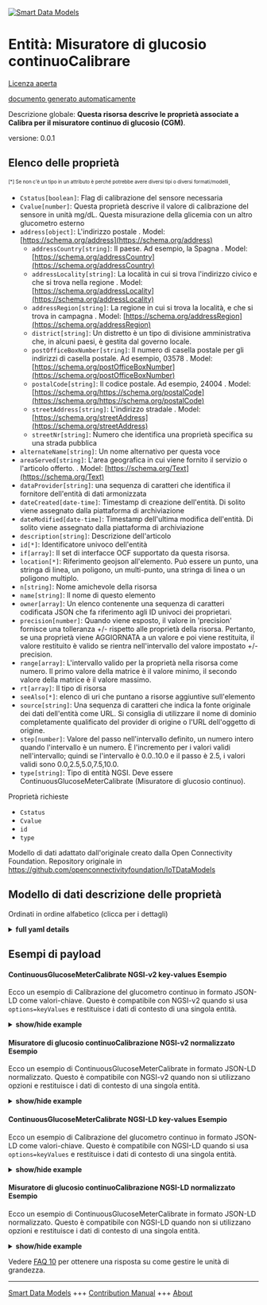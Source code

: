 <!-- 10-Header -->    
[![Smart Data Models](https://smartdatamodels.org/wp-content/uploads/2022/01/SmartDataModels_logo.png "Logo")](https://smartdatamodels.org)    
Entità: Misuratore di glucosio continuoCalibrare    
================================================<!-- /10-Header -->    
<!-- 15-License -->    
[Licenza aperta](https://github.com/smart-data-models//dataModel.OCF/blob/master/ContinuousGlucoseMeterCalibrate/LICENSE.md)    
[documento generato automaticamente](https://docs.google.com/presentation/d/e/2PACX-1vTs-Ng5dIAwkg91oTTUdt8ua7woBXhPnwavZ0FxgR8BsAI_Ek3C5q97Nd94HS8KhP-r_quD4H0fgyt3/pub?start=false&loop=false&delayms=3000#slide=id.gb715ace035_0_60)    
<!-- /15-License -->    
<!-- 20-Description -->    
Descrizione globale: **Questa risorsa descrive le proprietà associate a Calibra per il misuratore continuo di glucosio (CGM)**.    
versione: 0.0.1    
<!-- /20-Description -->    
<!-- 30-PropertiesList -->    
## Elenco delle proprietà    
<sup><sub>[*] Se non c'è un tipo in un attributo è perché potrebbe avere diversi tipi o diversi formati/modelli</sub></sup>.    
- `Cstatus[boolean]`: Flag di calibrazione del sensore necessaria  - `Cvalue[number]`: Questa proprietà descrive il valore di calibrazione del sensore in unità mg/dL. Questa misurazione della glicemia con un altro glucometro esterno  - `address[object]`: L'indirizzo postale  . Model: [https://schema.org/address](https://schema.org/address)	- `addressCountry[string]`: Il paese. Ad esempio, la Spagna  . Model: [https://schema.org/addressCountry](https://schema.org/addressCountry)    
	- `addressLocality[string]`: La località in cui si trova l'indirizzo civico e che si trova nella regione  . Model: [https://schema.org/addressLocality](https://schema.org/addressLocality)    
	- `addressRegion[string]`: La regione in cui si trova la località, e che si trova in campagna  . Model: [https://schema.org/addressRegion](https://schema.org/addressRegion)    
	- `district[string]`: Un distretto è un tipo di divisione amministrativa che, in alcuni paesi, è gestita dal governo locale.      
	- `postOfficeBoxNumber[string]`: Il numero di casella postale per gli indirizzi di casella postale. Ad esempio, 03578  . Model: [https://schema.org/postOfficeBoxNumber](https://schema.org/postOfficeBoxNumber)    
	- `postalCode[string]`: Il codice postale. Ad esempio, 24004  . Model: [https://schema.org/https://schema.org/postalCode](https://schema.org/https://schema.org/postalCode)    
	- `streetAddress[string]`: L'indirizzo stradale  . Model: [https://schema.org/streetAddress](https://schema.org/streetAddress)    
	- `streetNr[string]`: Numero che identifica una proprietà specifica su una strada pubblica      
- `alternateName[string]`: Un nome alternativo per questa voce  - `areaServed[string]`: L'area geografica in cui viene fornito il servizio o l'articolo offerto.  . Model: [https://schema.org/Text](https://schema.org/Text)- `dataProvider[string]`: una sequenza di caratteri che identifica il fornitore dell'entità di dati armonizzata  - `dateCreated[date-time]`: Timestamp di creazione dell'entità. Di solito viene assegnato dalla piattaforma di archiviazione  - `dateModified[date-time]`: Timestamp dell'ultima modifica dell'entità. Di solito viene assegnato dalla piattaforma di archiviazione  - `description[string]`: Descrizione dell'articolo  - `id[*]`: Identificatore univoco dell'entità  - `if[array]`: Il set di interfacce OCF supportato da questa risorsa.  - `location[*]`: Riferimento geojson all'elemento. Può essere un punto, una stringa di linea, un poligono, un multi-punto, una stringa di linea o un poligono multiplo.  - `n[string]`: Nome amichevole della risorsa  - `name[string]`: Il nome di questo elemento  - `owner[array]`: Un elenco contenente una sequenza di caratteri codificata JSON che fa riferimento agli ID univoci dei proprietari.  - `precision[number]`: Quando viene esposto, il valore in 'precision' fornisce una tolleranza +/- rispetto alle proprietà della risorsa. Pertanto, se una proprietà viene AGGIORNATA a un valore e poi viene restituita, il valore restituito è valido se rientra nell'intervallo del valore impostato +/- precision.  - `range[array]`: L'intervallo valido per la proprietà nella risorsa come numero. Il primo valore della matrice è il valore minimo, il secondo valore della matrice è il valore massimo.  - `rt[array]`: Il tipo di risorsa  - `seeAlso[*]`: elenco di uri che puntano a risorse aggiuntive sull'elemento  - `source[string]`: Una sequenza di caratteri che indica la fonte originale dei dati dell'entità come URL. Si consiglia di utilizzare il nome di dominio completamente qualificato del provider di origine o l'URL dell'oggetto di origine.  - `step[number]`: Valore del passo nell'intervallo definito, un numero intero quando l'intervallo è un numero.  È l'incremento per i valori validi nell'intervallo; quindi se l'intervallo è 0.0..10.0 e il passo è 2.5, i valori validi sono 0.0,2.5,5.0,7.5,10.0.  - `type[string]`: Tipo di entità NGSI. Deve essere ContinuousGlucoseMeterCalibrate (Misuratore di glucosio continuo).  <!-- /30-PropertiesList -->    
<!-- 35-RequiredProperties -->    
Proprietà richieste    
- `Cstatus`  - `Cvalue`  - `id`  - `type`  <!-- /35-RequiredProperties -->    
<!-- 40-RequiredProperties -->    
Modello di dati adattato dall'originale creato dalla Open Connectivity Foundation. Repository originale in https://github.com/openconnectivityfoundation/IoTDataModels    
<!-- /40-RequiredProperties -->    
<!-- 50-DataModelHeader -->    
## Modello di dati descrizione delle proprietà    
Ordinati in ordine alfabetico (clicca per i dettagli)    
<!-- /50-DataModelHeader -->    
<!-- 60-ModelYaml -->    
<details><summary><strong>full yaml details</strong></summary>      
```yaml    
ContinuousGlucoseMeterCalibrate:      
  description: This Resource describes the Properties associated with Calibrate for Continuous Glucose Meter (CGM).      
  properties:      
    Cstatus:      
      description: Sensor calibration required flag      
      readOnly: true      
      type: boolean      
      x-ngsi:      
        type: Property      
    Cvalue:      
      description: This Property describes the Sensor Calibration Value in mg/dL units. This blood glucose measurement using other external glucose meter      
      minimum: 0      
      readOnly: false      
      type: number      
      x-ngsi:      
        type: Property      
    address:      
      description: The mailing address      
      properties:      
        addressCountry:      
          description: 'The country. For example, Spain'      
          type: string      
          x-ngsi:      
            model: https://schema.org/addressCountry      
            type: Property      
        addressLocality:      
          description: 'The locality in which the street address is, and which is in the region'      
          type: string      
          x-ngsi:      
            model: https://schema.org/addressLocality      
            type: Property      
        addressRegion:      
          description: 'The region in which the locality is, and which is in the country'      
          type: string      
          x-ngsi:      
            model: https://schema.org/addressRegion      
            type: Property      
        district:      
          description: 'A district is a type of administrative division that, in some countries, is managed by the local government'      
          type: string      
          x-ngsi:      
            type: Property      
        postOfficeBoxNumber:      
          description: 'The post office box number for PO box addresses. For example, 03578'      
          type: string      
          x-ngsi:      
            model: https://schema.org/postOfficeBoxNumber      
            type: Property      
        postalCode:      
          description: 'The postal code. For example, 24004'      
          type: string      
          x-ngsi:      
            model: https://schema.org/https://schema.org/postalCode      
            type: Property      
        streetAddress:      
          description: The street address      
          type: string      
          x-ngsi:      
            model: https://schema.org/streetAddress      
            type: Property      
        streetNr:      
          description: Number identifying a specific property on a public street      
          type: string      
          x-ngsi:      
            type: Property      
      type: object      
      x-ngsi:      
        model: https://schema.org/address      
        type: Property      
    alternateName:      
      description: An alternative name for this item      
      type: string      
      x-ngsi:      
        type: Property      
    areaServed:      
      description: The geographic area where a service or offered item is provided      
      type: string      
      x-ngsi:      
        model: https://schema.org/Text      
        type: Property      
    dataProvider:      
      description: A sequence of characters identifying the provider of the harmonised data entity      
      type: string      
      x-ngsi:      
        type: Property      
    dateCreated:      
      description: Entity creation timestamp. This will usually be allocated by the storage platform      
      format: date-time      
      type: string      
      x-ngsi:      
        type: Property      
    dateModified:      
      description: Timestamp of the last modification of the entity. This will usually be allocated by the storage platform      
      format: date-time      
      type: string      
      x-ngsi:      
        type: Property      
    description:      
      description: A description of this item      
      type: string      
      x-ngsi:      
        type: Property      
    id:      
      anyOf:      
        - description: Identifier format of any NGSI entity      
          maxLength: 256      
          minLength: 1      
          pattern: ^[\w\-\.\{\}\$\+\*\[\]`|~^@!,:\\]+$      
          type: string      
          x-ngsi:      
            type: Property      
        - description: Identifier format of any NGSI entity      
          format: uri      
          type: string      
          x-ngsi:      
            type: Property      
      description: Unique identifier of the entity      
      x-ngsi:      
        type: Property      
    if:      
      description: The OCF Interface set supported by this Resource      
      items:      
        enum:      
          - oic.if.rw      
          - oic.if.baseline      
        type: string      
      minItems: 1      
      readOnly: true      
      type: array      
      uniqueItems: true      
      x-ngsi:      
        type: Property      
    location:      
      description: 'Geojson reference to the item. It can be Point, LineString, Polygon, MultiPoint, MultiLineString or MultiPolygon'      
      oneOf:      
        - description: Geojson reference to the item. Point      
          properties:      
            bbox:      
              items:      
                type: number      
              minItems: 4      
              type: array      
            coordinates:      
              items:      
                type: number      
              minItems: 2      
              type: array      
            type:      
              enum:      
                - Point      
              type: string      
          required:      
            - type      
            - coordinates      
          title: GeoJSON Point      
          type: object      
          x-ngsi:      
            type: GeoProperty      
        - description: Geojson reference to the item. LineString      
          properties:      
            bbox:      
              items:      
                type: number      
              minItems: 4      
              type: array      
            coordinates:      
              items:      
                items:      
                  type: number      
                minItems: 2      
                type: array      
              minItems: 2      
              type: array      
            type:      
              enum:      
                - LineString      
              type: string      
          required:      
            - type      
            - coordinates      
          title: GeoJSON LineString      
          type: object      
          x-ngsi:      
            type: GeoProperty      
        - description: Geojson reference to the item. Polygon      
          properties:      
            bbox:      
              items:      
                type: number      
              minItems: 4      
              type: array      
            coordinates:      
              items:      
                items:      
                  items:      
                    type: number      
                  minItems: 2      
                  type: array      
                minItems: 4      
                type: array      
              type: array      
            type:      
              enum:      
                - Polygon      
              type: string      
          required:      
            - type      
            - coordinates      
          title: GeoJSON Polygon      
          type: object      
          x-ngsi:      
            type: GeoProperty      
        - description: Geojson reference to the item. MultiPoint      
          properties:      
            bbox:      
              items:      
                type: number      
              minItems: 4      
              type: array      
            coordinates:      
              items:      
                items:      
                  type: number      
                minItems: 2      
                type: array      
              type: array      
            type:      
              enum:      
                - MultiPoint      
              type: string      
          required:      
            - type      
            - coordinates      
          title: GeoJSON MultiPoint      
          type: object      
          x-ngsi:      
            type: GeoProperty      
        - description: Geojson reference to the item. MultiLineString      
          properties:      
            bbox:      
              items:      
                type: number      
              minItems: 4      
              type: array      
            coordinates:      
              items:      
                items:      
                  items:      
                    type: number      
                  minItems: 2      
                  type: array      
                minItems: 2      
                type: array      
              type: array      
            type:      
              enum:      
                - MultiLineString      
              type: string      
          required:      
            - type      
            - coordinates      
          title: GeoJSON MultiLineString      
          type: object      
          x-ngsi:      
            type: GeoProperty      
        - description: Geojson reference to the item. MultiLineString      
          properties:      
            bbox:      
              items:      
                type: number      
              minItems: 4      
              type: array      
            coordinates:      
              items:      
                items:      
                  items:      
                    items:      
                      type: number      
                    minItems: 2      
                    type: array      
                  minItems: 4      
                  type: array      
                type: array      
              type: array      
            type:      
              enum:      
                - MultiPolygon      
              type: string      
          required:      
            - type      
            - coordinates      
          title: GeoJSON MultiPolygon      
          type: object      
          x-ngsi:      
            type: GeoProperty      
      x-ngsi:      
        type: GeoProperty      
    n:      
      description: Friendly name of the Resource      
      maxLength: 64      
      readOnly: true      
      type: string      
      x-ngsi:      
        type: Property      
    name:      
      description: The name of this item      
      type: string      
      x-ngsi:      
        type: Property      
    owner:      
      description: A List containing a JSON encoded sequence of characters referencing the unique Ids of the owner(s)      
      items:      
        anyOf:      
          - description: Identifier format of any NGSI entity      
            maxLength: 256      
            minLength: 1      
            pattern: ^[\w\-\.\{\}\$\+\*\[\]`|~^@!,:\\]+$      
            type: string      
            x-ngsi:      
              type: Property      
          - description: Identifier format of any NGSI entity      
            format: uri      
            type: string      
            x-ngsi:      
              type: Property      
        description: Unique identifier of the entity      
        x-ngsi:      
          type: Property      
      type: array      
      x-ngsi:      
        type: Property      
    precision:      
      description: 'When exposed the value in ''precision'' provides a +/- tolerance against the Properties in the Resource. Thus if a Property is UPDATED to a value and that Property then RETRIEVED, the RETRIEVED value is valid if in the range of the set value +/- precision'      
      readOnly: true      
      type: number      
      x-ngsi:      
        type: Property      
    range:      
      description: 'The valid range for the Property in the Resource as a number. The first value in the array is the minimum value, the second value in the array is the maximum value'      
      items:      
        type: number      
      maxItems: 2      
      minItems: 2      
      readOnly: true      
      type: array      
      x-ngsi:      
        type: Property      
    rt:      
      description: The Resource Type      
      items:      
        enum:      
          - oic.r.cgm.calibrate      
        type: string      
      minItems: 1      
      readOnly: true      
      type: array      
      uniqueItems: true      
      x-ngsi:      
        type: Property      
    seeAlso:      
      description: list of uri pointing to additional resources about the item      
      oneOf:      
        - items:      
            format: uri      
            type: string      
          minItems: 1      
          type: array      
        - format: uri      
          type: string      
      x-ngsi:      
        type: Property      
    source:      
      description: 'A sequence of characters giving the original source of the entity data as a URL. Recommended to be the fully qualified domain name of the source provider, or the URL to the source object'      
      type: string      
      x-ngsi:      
        type: Property      
    step:      
      description: 'Step value across the defined range an integer when the range is a number.  This is the increment for valid values across the range; so if range is 0.0..10.0 and step is 2.5 then valid values are 0.0,2.5,5.0,7.5,10.0'      
      readOnly: true      
      type: number      
      x-ngsi:      
        type: Property      
    type:      
      description: NGSI entity type. It has to be ContinuousGlucoseMeterCalibrate      
      enum:      
        - ContinuousGlucoseMeterCalibrate      
      type: string      
      x-ngsi:      
        type: Property      
  required:      
    - Cvalue      
    - Cstatus      
    - id      
    - type      
  type: object      
  x-derived-from: https://raw.githubusercontent.com/openconnectivityfoundation/IoTDataModels/master/ContinuousGlucoseMeterCalibrate.swagger.json      
  x-disclaimer: 'Redistribution and use in source and binary forms, with or without modification, are permitted  provided that the license conditions are met. Copyleft (c) 2022 Contributors to Smart Data Models Program'      
  x-license-url: https://github.com/smart-data-models/dataModel.OCF/blob/master/ContinuousGlucoseMeterCalibrate/LICENSE.md      
  x-model-schema: https://smart-data-models.github.io/dataModel.OCF/ContinuousGlucoseMeterCalibrate/schema.json      
  x-model-tags: OCF      
  x-version: 0.0.1      
```    
</details>      
<!-- /60-ModelYaml -->    
<!-- 70-MiddleNotes -->    
<!-- /70-MiddleNotes -->    
<!-- 80-Examples -->    
## Esempi di payload    
#### ContinuousGlucoseMeterCalibrate NGSI-v2 key-values Esempio    
Ecco un esempio di Calibrazione del glucometro continuo in formato JSON-LD come valori-chiave. Questo è compatibile con NGSI-v2 quando si usa `options=keyValues` e restituisce i dati di contesto di una singola entità.    
<details><summary><strong>show/hide example</strong></summary>      
```json  
{  
  "id": "urn:ngsi-ld:ContinuousGlucoseMeterCalibrate:id:QGWE:64356631",  
  "dateCreated": "1973-12-14T21:01:55Z",  
  "dateModified": "1992-12-27T22:50:57Z",  
  "source": "Plant look central interview. Girl night as guess lot. Range wait then.",  
  "name": "Night that city stand nig",  
  "alternateName": "Score door specific kind white land Mr. Defense south final modern. Knowledge also none catch.",  
  "description": "Center environment need rock training people. Ahead soon according teach long. Character eat along smile.",  
  "dataProvider": "Media reduce theory smile economy stop nothing. Deal statement argue section end agent. Story law",  
  "owner": [  
    "urn:ngsi-ld:ContinuousGlucoseMeterCalibrate:items:HWYT:79494000",  
    "urn:ngsi-ld:ContinuousGlucoseMeterCalibrate:items:KBKO:89611627"  
  ],  
  "seeAlso": [  
    "urn:ngsi-ld:ContinuousGlucoseMeterCalibrate:items:IXON:79345007"  
  ],  
  "location": {  
    "type": "Point",  
    "coordinates": [  
      44.4290575,  
      113.521212  
    ]  
  },  
  "address": {  
    "streetAddress": "Movement country son develop hospital. Alone usually drop realize",  
    "addressLocality": "Dark individual along this kind that. Practice large like center pe",  
    "addressRegion": "Why movement red begin task benefit conference exist. Claim",  
    "addressCountry": "Quality people",  
    "postalCode": "At read trial month. Result everything build approach collection. Open inside property sport ",  
    "postOfficeBoxNumber": "Ahead scientist behavior clearly whom.",  
    "streetNr": "Sport interest interest drive room. Leader",  
    "district": "Practice probably life worker year watch space court. Less color low top news artist student."  
  },  
  "areaServed": "Hold action senior bit study after certainly. Amount resource none teacher minute degree. Suppor",  
  "Cvalue": 718.8,  
  "Cstatus": true,  
  "rt": [  
    "oic.r.cgm.calibrate"  
  ],  
  "n": "Floor might cold when e",  
  "if": [  
    "oic.if.rw"  
  ],  
  "range": [  
    277.4,  
    186.8  
  ],  
  "step": 393.0,  
  "precision": 721.9,  
  "type": "ContinuousGlucoseMeterCalibrate"  
}  
```  
</details>    
#### Misuratore di glucosio continuoCalibrazione NGSI-v2 normalizzato Esempio    
Ecco un esempio di ContinuousGlucoseMeterCalibrate in formato JSON-LD normalizzato. Questo è compatibile con NGSI-v2 quando non si utilizzano opzioni e restituisce i dati di contesto di una singola entità.    
<details><summary><strong>show/hide example</strong></summary>      
```json  
{  
  "id": "urn:ngsi-ld:ContinuousGlucoseMeterCalibrate:id:QGWE:64356631",  
  "dateCreated": {  
    "type": "DateTime",  
    "value": "1973-12-14T21:01:55Z"  
  },  
  "dateModified": {  
    "type": "DateTime",  
    "value": "1992-12-27T22:50:57Z"  
  },  
  "source": {  
    "type": "Text",  
    "value": "Plant look central interview. Girl night as guess lot. Range wait then."  
  },  
  "name": {  
    "type": "Text",  
    "value": "Night that city stand nig"  
  },  
  "alternateName": {  
    "type": "Text",  
    "value": "Score door specific kind white land Mr. Defense south final modern. Knowledge also none catch."  
  },  
  "description": {  
    "type": "Text",  
    "value": "Center environment need rock training people. Ahead soon according teach long. Character eat along smile."  
  },  
  "dataProvider": {  
    "type": "Text",  
    "value": "Media reduce theory smile economy stop nothing. Deal statement argue section end agent. Story law"  
  },  
  "owner": {  
    "type": "StructuredValue",  
    "value": [  
      "urn:ngsi-ld:ContinuousGlucoseMeterCalibrate:items:HWYT:79494000",  
      "urn:ngsi-ld:ContinuousGlucoseMeterCalibrate:items:KBKO:89611627"  
    ]  
  },  
  "seeAlso": {  
    "type": "StructuredValue",  
    "value": [  
      "urn:ngsi-ld:ContinuousGlucoseMeterCalibrate:items:IXON:79345007"  
    ]  
  },  
  "location": {  
    "type": "geo:json",  
    "value": {  
      "type": "Point",  
      "coordinates": [  
        44.4290575,  
        113.521212  
      ]  
    }  
  },  
  "address": {  
    "type": "StructuredValue",  
    "value": {  
      "streetAddress": "Movement country son develop hospital. Alone usually drop realize",  
      "addressLocality": "Dark individual along this kind that. Practice large like center pe",  
      "addressRegion": "Why movement red begin task benefit conference exist. Claim",  
      "addressCountry": "Quality people",  
      "postalCode": "At read trial month. Result everything build approach collection. Open inside property sport ",  
      "postOfficeBoxNumber": "Ahead scientist behavior clearly whom.",  
      "streetNr": "Sport interest interest drive room. Leader",  
      "district": "Practice probably life worker year watch space court. Less color low top news artist student."  
    }  
  },  
  "areaServed": {  
    "type": "Text",  
    "value": "Hold action senior bit study after certainly. Amount resource none teacher minute degree. Suppor"  
  },  
  "Cvalue": {  
    "type": "Number",  
    "value": 718.8  
  },  
  "Cstatus": {  
    "type": "Boolean",  
    "value": true  
  },  
  "rt": {  
    "type": "StructuredValue",  
    "value": [  
      "oic.r.cgm.calibrate"  
    ]  
  },  
  "n": {  
    "type": "Text",  
    "value": "Floor might cold when e"  
  },  
  "if": {  
    "type": "StructuredValue",  
    "value": [  
      "oic.if.rw"  
    ]  
  },  
  "range": {  
    "type": "StructuredValue",  
    "value": [  
      277.4,  
      186.8  
    ]  
  },  
  "step": {  
    "type": "Number",  
    "value": 393.0  
  },  
  "precision": {  
    "type": "Number",  
    "value": 721.9  
  },  
  "type": "ContinuousGlucoseMeterCalibrate"  
}  
```  
</details>    
#### ContinuousGlucoseMeterCalibrate NGSI-LD key-values Esempio    
Ecco un esempio di Calibrazione del glucometro continuo in formato JSON-LD come valori-chiave. Questo è compatibile con NGSI-LD quando si usa `options=keyValues` e restituisce i dati di contesto di una singola entità.    
<details><summary><strong>show/hide example</strong></summary>      
```json  
{  
  "id": "urn:ngsi-ld:ContinuousGlucoseMeterCalibrate:id:QGWE:64356631",  
  "dateCreated": "1973-12-14T21:01:55Z",  
  "dateModified": "1992-12-27T22:50:57Z",  
  "source": "Plant look central interview. Girl night as guess lot. Range wait then.",  
  "name": "Night that city stand nig",  
  "alternateName": "Score door specific kind white land Mr. Defense south final modern. Knowledge also none catch.",  
  "description": "Center environment need rock training people. Ahead soon according teach long. Character eat along smile.",  
  "dataProvider": "Media reduce theory smile economy stop nothing. Deal statement argue section end agent. Story law",  
  "owner": [  
    "urn:ngsi-ld:ContinuousGlucoseMeterCalibrate:items:HWYT:79494000",  
    "urn:ngsi-ld:ContinuousGlucoseMeterCalibrate:items:KBKO:89611627"  
  ],  
  "seeAlso": [  
    "urn:ngsi-ld:ContinuousGlucoseMeterCalibrate:items:IXON:79345007"  
  ],  
  "location": {  
    "type": "Point",  
    "coordinates": [  
      44.4290575,  
      113.521212  
    ]  
  },  
  "address": {  
    "streetAddress": "Movement country son develop hospital. Alone usually drop realize",  
    "addressLocality": "Dark individual along this kind that. Practice large like center pe",  
    "addressRegion": "Why movement red begin task benefit conference exist. Claim",  
    "addressCountry": "Quality people",  
    "postalCode": "At read trial month. Result everything build approach collection. Open inside property sport ",  
    "postOfficeBoxNumber": "Ahead scientist behavior clearly whom.",  
    "streetNr": "Sport interest interest drive room. Leader",  
    "district": "Practice probably life worker year watch space court. Less color low top news artist student."  
  },  
  "areaServed": "Hold action senior bit study after certainly. Amount resource none teacher minute degree. Suppor",  
  "Cvalue": 718.8,  
  "Cstatus": true,  
  "rt": [  
    "oic.r.cgm.calibrate"  
  ],  
  "n": "Floor might cold when e",  
  "if": [  
    "oic.if.rw"  
  ],  
  "range": [  
    277.4,  
    186.8  
  ],  
  "step": 393.0,  
  "precision": 721.9,  
  "type": "ContinuousGlucoseMeterCalibrate",  
  "@context": [  
    "https://smartdatamodels.org/context.jsonld"  
  ]  
}  
```  
</details>    
#### Misuratore di glucosio continuoCalibrazione NGSI-LD normalizzato Esempio    
Ecco un esempio di ContinuousGlucoseMeterCalibrate in formato JSON-LD normalizzato. Questo è compatibile con NGSI-LD quando non si utilizzano opzioni e restituisce i dati di contesto di una singola entità.    
<details><summary><strong>show/hide example</strong></summary>      
```json  
{  
    "id": "urn:ngsi-ld:ContinuousGlucoseMeterCalibrate:id:QGWE:64356631",  
    "dateCreated": {  
        "type": "Property",  
        "value": {  
            "@type": "DateTime",  
            "@value": "1973-12-14T21:01:55Z"  
        }  
    },  
    "dateModified": {  
        "type": "Property",  
        "value": {  
            "@type": "DateTime",  
            "@value": "1992-12-27T22:50:57Z"  
        }  
    },  
    "source": {  
        "type": "Property",  
        "value": "Plant look central interview. Girl night as guess lot. Range wait then."  
    },  
    "name": {  
        "type": "Property",  
        "value": "Night that city stand nig"  
    },  
    "alternateName": {  
        "type": "Property",  
        "value": "Score door specific kind white land Mr. Defense south final modern. Knowledge also none catch."  
    },  
    "description": {  
        "type": "Property",  
        "value": "Center environment need rock training people. Ahead soon according teach long. Character eat along smile."  
    },  
    "dataProvider": {  
        "type": "Property",  
        "value": "Media reduce theory smile economy stop nothing. Deal statement argue section end agent. Story law"  
    },  
    "owner": {  
        "type": "Property",  
        "value": [  
            "urn:ngsi-ld:ContinuousGlucoseMeterCalibrate:items:HWYT:79494000",  
            "urn:ngsi-ld:ContinuousGlucoseMeterCalibrate:items:KBKO:89611627"  
        ]  
    },  
    "seeAlso": {  
        "type": "Property",  
        "value": [  
            "urn:ngsi-ld:ContinuousGlucoseMeterCalibrate:items:IXON:79345007"  
        ]  
    },  
    "location": {  
        "type": "GeoProperty",  
        "value": {  
            "type": "Point",  
            "coordinates": [  
                44.4290575,  
                113.521212  
            ]  
        }  
    },  
    "address": {  
        "type": "Property",  
        "value": {  
            "streetAddress": "Movement country son develop hospital. Alone usually drop realize",  
            "addressLocality": "Dark individual along this kind that. Practice large like center pe",  
            "addressRegion": "Why movement red begin task benefit conference exist. Claim",  
            "addressCountry": "Quality people",  
            "postalCode": "At read trial month. Result everything build approach collection. Open inside property sport ",  
            "postOfficeBoxNumber": "Ahead scientist behavior clearly whom.",  
            "streetNr": "Sport interest interest drive room. Leader",  
            "district": "Practice probably life worker year watch space court. Less color low top news artist student."  
        }  
    },  
    "areaServed": {  
        "type": "Property",  
        "value": "Hold action senior bit study after certainly. Amount resource none teacher minute degree. Suppor"  
    },  
    "Cvalue": {  
        "type": "Property",  
        "value": 718.8  
    },  
    "Cstatus": {  
        "type": "Property",  
        "value": true  
    },  
    "rt": {  
        "type": "Property",  
        "value": [  
            "oic.r.cgm.calibrate"  
        ]  
    },  
    "n": {  
        "type": "Property",  
        "value": "Floor might cold when e"  
    },  
    "if": {  
        "type": "Property",  
        "value": [  
            "oic.if.rw"  
        ]  
    },  
    "range": {  
        "type": "Property",  
        "value": [  
            277.4,  
            186.8  
        ]  
    },  
    "step": {  
        "type": "Property",  
        "value": 393.0  
    },  
    "precision": {  
        "type": "Property",  
        "value": 721.9  
    },  
    "type": "ContinuousGlucoseMeterCalibrate",  
    "@context": [  
        "https://smartdatamodels.org/context.jsonld"  
    ]  
}  
```  
</details><!-- /80-Examples -->    
<!-- 90-FooterNotes -->    
<!-- /90-FooterNotes -->    
<!-- 95-Units -->    
Vedere [FAQ 10](https://smartdatamodels.org/index.php/faqs/) per ottenere una risposta su come gestire le unità di grandezza.    
<!-- /95-Units -->    
<!-- 97-LastFooter -->    
---    
[Smart Data Models](https://smartdatamodels.org) +++ [Contribution Manual](https://bit.ly/contribution_manual) +++ [About](https://bit.ly/Introduction_SDM)<!-- /97-LastFooter -->    
